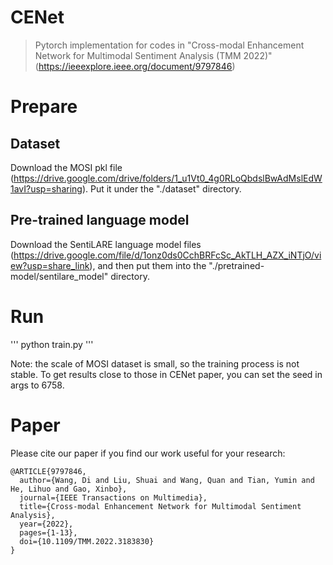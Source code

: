 # CENet
> Pytorch implementation for codes in "Cross-modal Enhancement Network for Multimodal Sentiment Analysis (TMM 2022)"(https://ieeexplore.ieee.org/document/9797846)
# Prepare
## Dataset
Download the MOSI pkl file (https://drive.google.com/drive/folders/1_u1Vt0_4g0RLoQbdslBwAdMslEdW1avI?usp=sharing). Put it under the "./dataset" directory.

## Pre-trained language model
Download the SentiLARE language model files (https://drive.google.com/file/d/1onz0ds0CchBRFcSc_AkTLH_AZX_iNTjO/view?usp=share_link), and then put them into the "./pretrained-model/sentilare_model" directory.

# Run
'''
python train.py
'''

Note: the scale of MOSI dataset is small, so the training process is not stable. To get results close to those in CENet paper, you can set the seed in args to 6758.

# Paper

Please cite our paper if you find our work useful for your research:

```
@ARTICLE{9797846,  
  author={Wang, Di and Liu, Shuai and Wang, Quan and Tian, Yumin and He, Lihuo and Gao, Xinbo},  
  journal={IEEE Transactions on Multimedia},   
  title={Cross-modal Enhancement Network for Multimodal Sentiment Analysis},   
  year={2022},    
  pages={1-13},  
  doi={10.1109/TMM.2022.3183830}
}
```
